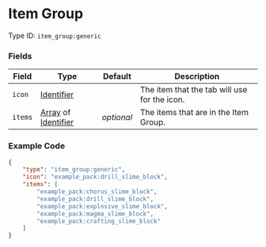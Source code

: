 # Item Group

Type ID: `item_group:generic`

### Fields

   Field   | Type | Default | Description
-----------|------|---------|-------------
`icon` | [Identifier](../data_types/identifier.md) | | The item that the tab will use for the icon.
`items` | [Array](../data_types/identifier.md) of [Identifier](../data_types/identifier.md) | *optional* | The items that are in the Item Group.

### Example Code

```json
{
    "type": "item_group:generic",
    "icon": "example_pack:drill_slime_block",
    "items": [
        "example_pack:chorus_slime_block",
        "example_pack:drill_slime_block",
        "example_pack:explosive_slime_block",
        "example_pack:magma_slime_block",
        "example_pack:crafting_slime_block"
    ]
}
```

